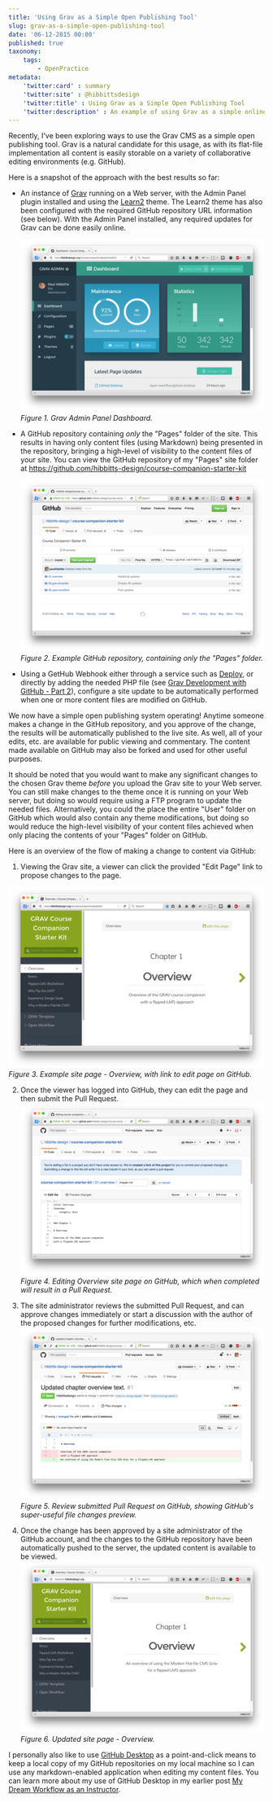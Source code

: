 ```yaml
---
title: 'Using Grav as a Simple Open Publishing Tool'
slug: grav-as-a-simple-open-publishing-tool
date: '06-12-2015 00:00'
published: true
taxonomy:
    tags:
        - OpenPractice
metadata:
    'twitter:card' : summary
    'twitter:site' : @hibbittsdesign
    'twitter:title' : Using Grav as a Simple Open Publishing Tool
    'twitter:description' : An example of using Grav as a simple online publishing tool.
---
```


Recently, I've been exploring ways to use the Grav CMS as a simple open publishing tool. Grav is a natural candidate for this usage, as with its flat-file implementation all content is easily storable on a variety of collaborative editing environments (e.g. GitHub).

Here is a snapshot of the approach with the best results so far:

* An instance of [Grav](http://getgrav.org/) running on a Web server, with the Admin Panel plugin installed and using the [Learn2](http://getgrav.org/downloads/themes) theme. The Learn2 theme has also been configured with the required GitHub repository URL information (see below). With the Admin Panel installed, any required updates for Grav can be done easily online.

  ![Grav Admin Panel Dashboard](dashboard.png)  
  _Figure 1. Grav Admin Panel Dashboard._

* A GitHub repository containing _only_ the "Pages" folder of the site. This results in having only content files (using Markdown) being presented in the repository, bringing a high-level of visibility to the content files of your site. You can view the GitHub repository of my "Pages" site folder at https://github.com/hibbitts-design/course-companion-starter-kit  

  ![Example GitHub repository](course-companion-starter-kit-github.png)  
  _Figure 2. Example GitHub repository, containing only the "Pages" folder._

* Using a GetHub Webhook either through a service such as [Deploy](https://www.deployhq.com/), or directly by adding the needed PHP file (see [Grav Development with GitHub - Part 2](http://getgrav.org/blog/developing-with-github-part-2)), configure a site update to be automatically performed when one or more content files are modified on GitHub.

We now have a simple open publishing system operating! Anytime someone makes a change in the GitHub repository, and you approve of the change, the results will be automatically published to the live site. As well, all of your edits, etc. are available for public viewing and commentary. The content made available on GitHub may also be forked and used for other useful purposes.

It should be noted that you would want to make any significant changes to the chosen Grav theme  _before_ you upload the Grav site to your Web server. You can still make changes to the theme once it is running on your Web server, but doing so would require using a FTP program to update the needed files. Alternatively, you could the place the entire "User" folder on GitHub which would also contain any theme modifications, but doing so would reduce the high-level visibility of your content files achieved when only placing the contents of your "Pages" folder on GitHub.

Here is an overview of the flow of making a change to content via GitHub:

1. Viewing the Grav site, a viewer can click the provided "Edit Page" link to propose changes to the page.

  ![Example site page - Overview](Overview.png)  
  _Figure 3. Example site page - Overview, with link to edit page on GitHub._

2. Once the viewer has logged into GitHub, they can edit the page and then submit the Pull Request.
  ![Editing Overview site page on GitHub](Editing.png)  
  _Figure 4. Editing Overview site page on GitHub, which when completed will result in a Pull Request._

3. The site administrator reviews the submitted Pull Request, and can approve changes immediately or start a discussion with the author of the proposed changes for further modifications, etc.
  ![Review submitted Pull Request on GitHub](PullRequest.png)  
  _Figure 5. Review submitted Pull Request on GitHub, showing GitHub's super-useful file changes preview._

4. Once the change has been approved by a site administrator of the GitHub account, and the changes to the GitHub repository have been automatically pushed to the server, the updated content is available to be viewed.
  ![Updated site page - Overview](UpdatedOverview.png)  
  _Figure 6. Updated site page - Overview._

I personally also like to use [GitHub Desktop](https://desktop.github.com/) as a point-and-click means to keep a local copy of my GitHub repositories on my local machine so I can use any markdown-enabled application when editing my content files. You can learn more about my use of GitHub Desktop in my earlier post [My Dream Workflow as an Instructor](http://hibbittsdesign.org/blog/my-dream-workflow-as-an-instructor).
